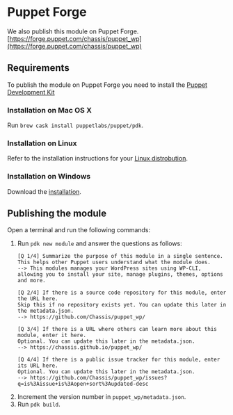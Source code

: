 # Puppet Forge

We also publish this module on Puppet Forge. [https://forge.puppet.com/chassis/puppet_wp](https://forge.puppet.com/chassis/puppet_wp)

## Requirements

To publish the module on Puppet Forge you need to install the [Puppet Development Kit](https://puppet.com/docs/pdk/1.x/pdk.html)

### Installation on Mac OS X

Run `brew cask install puppetlabs/puppet/pdk`.

### Installation on Linux

Refer to the installation instructions for your [Linux distrobution](https://puppet.com/docs/pdk/1.x/pdk_install.html#install-pdk-linux).

### Installation on Windows

Download the [installation](https://puppet.com/download-puppet-development-kit).

## Publishing the module

Open a terminal and run the following commands:

1. Run `pdk new module` and answer the questions as follows:
    ```
    [Q 1/4] Summarize the purpose of this module in a single sentence.
    This helps other Puppet users understand what the module does.
    --> This modules manages your WordPress sites using WP-CLI, allowing you to install your site, manage plugins, themes, options and more.
    
    [Q 2/4] If there is a source code repository for this module, enter the URL here.
    Skip this if no repository exists yet. You can update this later in the metadata.json.
    --> https://github.com/Chassis/puppet_wp/
    
    [Q 3/4] If there is a URL where others can learn more about this module, enter it here.
    Optional. You can update this later in the metadata.json.
    --> https://chassis.github.io/puppet_wp/
    
    [Q 4/4] If there is a public issue tracker for this module, enter its URL here.
    Optional. You can update this later in the metadata.json.
    --> https://github.com/Chassis/puppet_wp/issues?q=is%3Aissue+is%3Aopen+sort%3Aupdated-desc
    ```
2. Increment the version number in `puppet_wp/metadata.json`.
3. Run `pdk build`.
